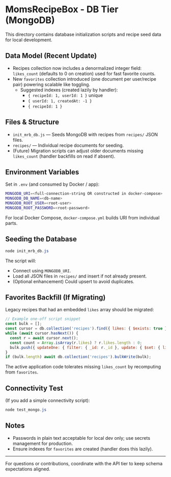 # MomsRecipeBox - DB Tier (MongoDB)

This directory contains database initialization scripts and recipe seed data for local development.

## Data Model (Recent Update)

- Recipes collection now includes a denormalized integer field: `likes_count` (defaults to 0 on creation) used for fast favorite counts.
- New `favorites` collection introduced (one document per user/recipe pair) powering scalable like toggling.
  - Suggested indexes (created lazily by handler):
    - `{ recipeId: 1, userId: 1 }` unique
    - `{ userId: 1, createdAt: -1 }`
    - `{ recipeId: 1 }`

## Files & Structure

- `init_mrb_db.js` — Seeds MongoDB with recipes from `recipes/` JSON files.
- `recipes/` — Individual recipe documents for seeding.
- (Future) Migration scripts can adjust older documents missing `likes_count` (handler backfills on read if absent).

## Environment Variables

Set in `.env` (and consumed by Docker / app):

```bash
MONGODB_URI=<full-connection-string OR constructed in docker-compose>
MONGODB_DB_NAME=<db-name>
MONGODB_ROOT_USER=<root-user>
MONGODB_ROOT_PASSWORD=<root-password>
```

For local Docker Compose, `docker-compose.yml` builds URI from individual parts.

## Seeding the Database

```powershell
node init_mrb_db.js
```

The script will:

- Connect using `MONGODB_URI`.
- Load all JSON files in `recipes/` and insert if not already present.
- (Optional enhancement) Could upsert to avoid duplicates.

## Favorites Backfill (If Migrating)

Legacy recipes that had an embedded `likes` array should be migrated:

```js
// Example one-off script snippet
const bulk = [];
const cursor = db.collection('recipes').find({ likes: { $exists: true } });
while (await cursor.hasNext()) {
  const r = await cursor.next();
  const count = Array.isArray(r.likes) ? r.likes.length : 0;
  bulk.push({ updateOne: { filter: { _id: r._id }, update: { $set: { likes_count: count }, $unset: { likes: '' } } } });
}
if (bulk.length) await db.collection('recipes').bulkWrite(bulk);
```

The active application code tolerates missing `likes_count` by recomputing from `favorites`.

## Connectivity Test

(If you add a simple connectivity script):

```powershell
node test_mongo.js
```

## Notes

- Passwords in plain text acceptable for local dev only; use secrets management for production.
- Ensure indexes for `favorites` are created (handler does this lazily).

---

For questions or contributions, coordinate with the API tier to keep schema expectations aligned.
